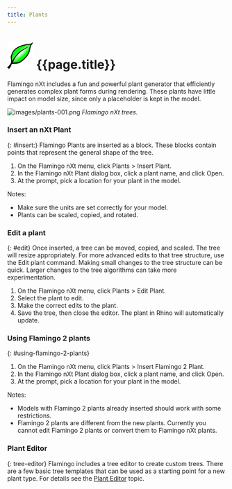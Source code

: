 ```yaml
---
title: Plants
---
```


# ![images/plants.svg](images/plants.svg) {{page.title}}
Flamingo nXt includes a fun and powerful plant generator that efficiently generates complex plant forms during rendering. These plants have little impact on model size, since only a placeholder is kept in the model.

![images/plants-001.png](images/plants-001.png)
*Flamingo nXt trees.*

### Insert an nXt Plant
{: #insert:}
Flamingo Plants are inserted as a block.  These blocks contain points that represent the general shape of the tree.

1. On the Flamingo nXt menu, click Plants > Insert Plant.
1. In the Flamingo nXt Plant dialog box, click a plant name, and click Open.
1. At the prompt, pick a location for your plant in the model.

Notes:

* Make sure the units are set correctly for your model.
* Plants can be scaled, copied, and rotated.

### Edit a plant
{: #edit}
Once inserted, a tree can be moved, copied, and scaled.  The tree will resize appropriately. For more advanced edits to that tree structure, use the Edit plant command. Making small changes to the tree structure can be quick.  Larger changes to the tree algorithms can take more experimentation.

1. On the Flamingo nXt menu, click Plants > Edit Plant.
1. Select the plant to edit.
1. Make the correct edits to the plant.
1. Save the tree, then close the editor.  The plant in Rhino will automatically update.

### Using Flamingo 2 plants
{: #using-flamingo-2-plants}
1. On the Flamingo nXt menu, click Plants > Insert Flamingo 2 Plant.
1. In the Flamingo nXt Plant dialog box, click a plant name, and click Open.
1. At the prompt, pick a location for your plant in the model.

Notes:

* Models with Flamingo 2 plants already inserted should work with some restrictions.
* Flamingo 2 plants are different from the new plants. Currently you cannot edit Flamingo 2 plants or convert them to Flamingo nXt plants.

### Plant Editor
{: tree-editor}
Flamingo includes a tree editor to create custom trees.  There are a few basic tree templates that can be used as a starting point for a new plant type.  For details see the [Plant Editor](tree-editor.html) topic.
